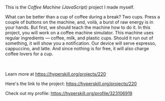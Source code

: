 This is the *Coffee Machine (JavaScript)* project I made myself.


<p>What can be better than a cup of coffee during a break? Two cups. Press a couple of buttons on the machine, and, voilà, a burst of raw energy is in your hands. But first, we should teach the machine how to do it. In this project, you will work on a coffee machine simulator. This machine uses regular ingredients — coffee, milk, and plastic cups. Should it run out of something, it will show you a notification. Our device will serve espresso, cappuccino, and latte. And since nothing is for free, it will also charge coffee lovers for a cup.</p><br/><br/>Learn more at <a href="https://hyperskill.org/projects/220?utm_source=ide&utm_medium=ide&utm_campaign=ide&utm_content=project-card">https://hyperskill.org/projects/220</a>

Here's the link to the project: https://hyperskill.org/projects/220

Check out my profile: https://hyperskill.org/profile/323106919